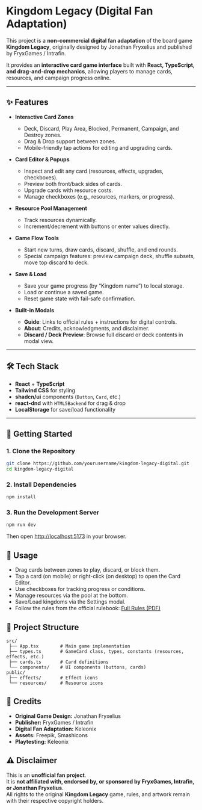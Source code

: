 # Kingdom Legacy (Digital Fan Adaptation)

This project is a **non-commercial digital fan adaptation** of the board game **Kingdom Legacy**, originally designed by Jonathan Fryxelius and published by FryxGames / Intrafin.  

It provides an **interactive card game interface** built with **React, TypeScript, and drag-and-drop mechanics**, allowing players to manage cards, resources, and campaign progress online.

---

## ✨ Features

- **Interactive Card Zones**
  - Deck, Discard, Play Area, Blocked, Permanent, Campaign, and Destroy zones.
  - Drag & Drop support between zones.
  - Mobile-friendly tap actions for editing and upgrading cards.

- **Card Editor & Popups**
  - Inspect and edit any card (resources, effects, upgrades, checkboxes).
  - Preview both front/back sides of cards.
  - Upgrade cards with resource costs.
  - Manage checkboxes (e.g., resources, markers, or progress).

- **Resource Pool Management**
  - Track resources dynamically.
  - Increment/decrement with buttons or enter values directly.

- **Game Flow Tools**
  - Start new turns, draw cards, discard, shuffle, and end rounds.
  - Special campaign features: preview campaign deck, shuffle subsets, move top discard to deck.

- **Save & Load**
  - Save your game progress (by “Kingdom name”) to local storage.
  - Load or continue a saved game.
  - Reset game state with fail-safe confirmation.

- **Built-in Modals**
  - **Guide**: Links to official rules + instructions for digital controls.
  - **About**: Credits, acknowledgments, and disclaimer.
  - **Discard / Deck Preview**: Browse full discard or deck contents in modal view.

---

## 🛠️ Tech Stack

- **React** + **TypeScript**
- **Tailwind CSS** for styling
- **shadcn/ui** components (`Button`, `Card`, etc.)
- **react-dnd** with `HTML5Backend` for drag & drop
- **LocalStorage** for save/load functionality

---

## 🚀 Getting Started

### 1. Clone the Repository

```bash
git clone https://github.com/yourusername/kingdom-legacy-digital.git
cd kingdom-legacy-digital
```

### 2. Install Dependencies

```bash
npm install
```

### 3. Run the Development Server

```bash
npm run dev
```

Then open [http://localhost:5173](http://localhost:5173) in your browser.

## 📖 Usage

- Drag cards between zones to play, discard, or block them.
- Tap a card (on mobile) or right-click (on desktop) to open the Card Editor.
- Use checkboxes for tracking progress or conditions.
- Manage resources via the pool at the bottom.
- Save/Load kingdoms via the Settings modal.
- Follow the rules from the official rulebook: [Full Rules (PDF)](https://fryxgames.se/wp-content/uploads/2023/12/FK-Rules-Small.pdf)

## 📂 Project Structure

    src/
     ├── App.tsx        # Main game implementation
     ├── types.ts       # GameCard class, types, constants (resources, effects, etc.)
     ├── cards.ts       # Card definitions
     └── components/    # UI components (buttons, cards)
    public/
     ├── effects/       # Effect icons
     └── resources/     # Resource icons

## 🎨 Credits

- **Original Game Design:** Jonathan Fryxelius  
- **Publisher:** FryxGames / Intrafin  
- **Digital Fan Adaptation:** Keleonix  
- **Assets:** Freepik, Smashicons  
- **Playtesting:** Keleonix  

## ⚠️ Disclaimer

This is an **unofficial fan project**.  
It is **not affiliated with, endorsed by, or sponsored by FryxGames, Intrafin, or Jonathan Fryxelius**.  
All rights to the original **Kingdom Legacy** game, rules, and artwork remain with their respective copyright holders.
